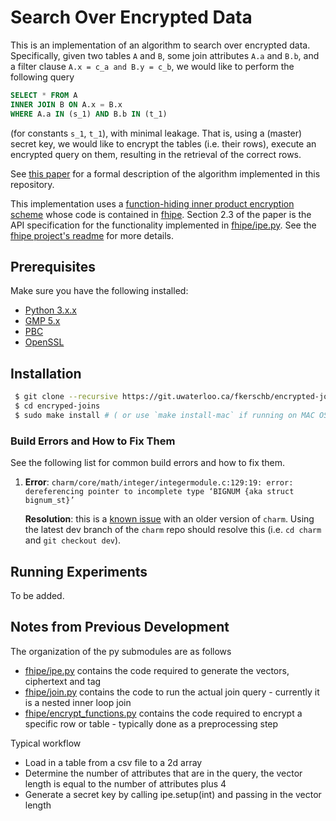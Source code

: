 # Search Over Encrypted Data

This is an implementation of an algorithm to search over encrypted data.
Specifically, given two tables `A` and `B`, some join attributes `A.a` and `B.b`,
and a filter clause `A.x = c_a and B.y = c_b`, we would like to perform the following query
```sql
SELECT * FROM A
INNER JOIN B ON A.x = B.x
WHERE A.a IN (s_1) AND B.b IN (t_1)
```
(for constants `s_1`, `t_1`), with minimal leakage. That is, using a (master) secret key, 
we would like to encrypt the tables (i.e. their rows),
execute an encrypted query on them, resulting in the retrieval of the correct rows.

See [this paper](http://www.fkerschbaum.org/icde19.pdf) for a formal description
of the algorithm implemented in this repository.

This implementation uses a
[function-hiding inner product encryption scheme](https://eprint.iacr.org/2016/440.pdf)
whose code is contained in [fhipe](fhipe). Section 2.3 of the paper is the API specification
for the functionality implemented in [fhipe/ipe.py](fhipe/ipe.py).
See the [fhipe project's readme](https://github.com/kevinlewi/fhipe) for more details.

## Prerequisites ##

Make sure you have the following installed:
 * [Python 3.x.x](https://www.python.org/downloads/release/python-350/)
 * [GMP 5.x](http://gmplib.org/)
 * [PBC](http://crypto.stanford.edu/pbc/download.html) 
 * [OpenSSL](http://www.openssl.org/source/)

## Installation ##

```bash
 $ git clone --recursive https://git.uwaterloo.ca/fkerschb/encrypted-joins.git
 $ cd encryped-joins
 $ sudo make install # ( or use `make install-mac` if running on MAC OS X)
```

### Build Errors and How to Fix Them ###
See the following list for common build errors and how to fix them.
1. **Error**: `charm/core/math/integer/integermodule.c:129:19: error: dereferencing pointer to incomplete type ‘BIGNUM {aka struct bignum_st}’`
 
   **Resolution**: this is a [known issue](https://github.com/JHUISI/charm/issues/135) with an older version of `charm`. 
   Using the latest dev branch of the `charm` repo should resolve this (i.e. `cd charm` and `git checkout dev`).

## Running Experiments ##

To be added.

## Notes from Previous Development ##

The organization of the py submodules are as follows
 * [fhipe/ipe.py](fhipe/ipe.py) contains the code required to generate the vectors, ciphertext and tag
 * [fhipe/join.py](fhipe/join.py) contains the code to run the actual join query - currently it is a nested inner loop join
 * [fhipe/encrypt_functions.py](fhipe/encrypt_functions.py) contains the code required to encrypt a specific row or table - typically done as a preprocessing step

Typical workflow
 * Load in a table from a csv file to a 2d array
 * Determine the number of attributes that are in the query, the vector length is equal to the number of
 attributes plus 4
 * Generate a secret key by calling ipe.setup(int) and passing in the vector length
 
